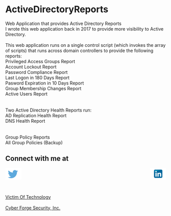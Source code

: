 # ActiveDirectoryReports
Web Application that provides Active Directory Reports <BR />
I wrote this web application back in 2017 to provide more visibility to Active Directory. <BR />
 <BR />
This web application runs on a single control script (which invokes the array of scripts) that runs across domain controllers to provide the following reports: <BR />
Privileged Access Groups Report <BR />
Account Lockout Report <BR />
Password Compliance Report  <BR />
Last Logon in 180 Days Report <BR />
Pasword Expiration in 10 Days Report <BR />
Group Membership Changes Report <BR />
Active Users Report <BR />
 <BR /><BR />
Two Active Directory Health Reports run: <BR />
 AD Replication Health Report  <BR />
 DNS Health Report <BR />
 <BR /><BR />
 Group Policy Reports<BR />
 All Group Policies (Backup)<BR />
 
 
 

## Connect with me at

<a href="https://twitter.com/HMInfoSecViking?ref_src=twsrc%5Etfw"><IMG SRC="https://github.com/bvoris/bvoris/blob/master/twitter.jpg" WIDTH=10% HEIGHT=10% ALIGN=LEFT></a>

<a href="https://www.linkedin.com/in/brad-voris" target="_blank"><IMG SRC="https://github.com/bvoris/bvoris/blob/master/linkedin.png" WIDTH=10% HEIGHT=4% ALIGN=RIGHT></a>

<BR /><BR />
<BR /><BR />

<A HREF="https://www.victimoftechnology.com">Victim Of Technology<A />
<BR /><BR />
<A HREF="https://www.cyberforgesecurity.com">Cyber Forge Security, Inc.<A />
<BR /><BR />
